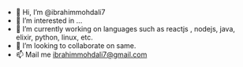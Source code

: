 - 👋 Hi, I’m @ibrahimmohdali7
- 👀 I’m interested in ...
- 🌱 I’m currently working on languages such as reactjs , nodejs, java, elixir, python, linux, etc.
- 💞️ I’m looking to collaborate on same.
- 📫 Mail me ibrahimmohdali7@gmail.com

<!---
ibrahimmohdali7/ibrahimmohdali7 is a ✨ special ✨ repository because its `README.md` (this file) appears on your GitHub profile.
You can click the Preview link to take a look at your changes.
--->
